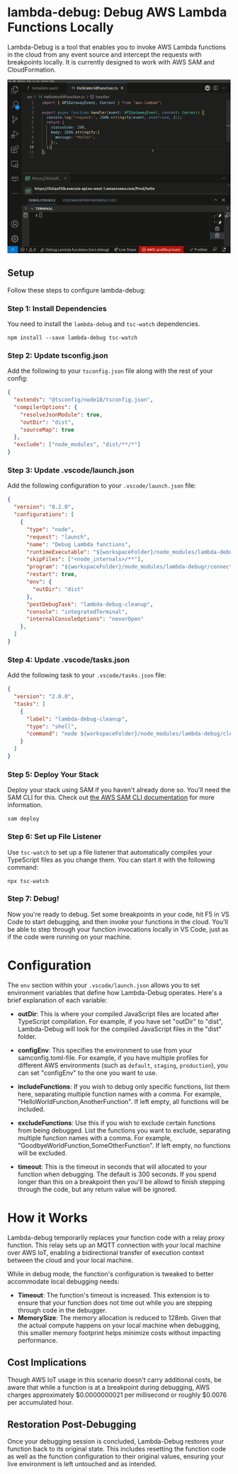 # lambda-debug: Debug AWS Lambda Functions Locally

Lambda-Debug is a tool that enables you to invoke AWS Lambda functions in the cloud from any event source and intercept the requests with breakpoints locally. It is currently designed to work with AWS SAM and CloudFormation.

![Demo](https://raw.githubusercontent.com/ljacobsson/lambda-debug/main/images/demo.gif)

## Setup

Follow these steps to configure lambda-debug:

### Step 1: Install Dependencies
You need to install the `lambda-debug` and `tsc-watch` dependencies. 

```
npm install --save lambda-debug tsc-watch
```

### Step 2: Update tsconfig.json
Add the following to your `tsconfig.json` file along with the rest of your config:

```json
{
  "extends": "@tsconfig/node18/tsconfig.json",
  "compilerOptions": {
    "resolveJsonModule": true,
    "outDir": "dist",
    "sourceMap": true
  },
  "exclude": ["node_modules", "dist/**/*"]
}
```

### Step 3: Update .vscode/launch.json
Add the following configuration to your `.vscode/launch.json` file:

```json
{
  "version": "0.2.0",
  "configurations": [
    {
      "type": "node",
      "request": "launch",
      "name": "Debug Lambda functions",
      "runtimeExecutable": "${workspaceFolder}/node_modules/lambda-debug/node_modules/.bin/nodemon",
      "skipFiles": ["<node_internals>/**"],
      "program": "${workspaceFolder}/node_modules/lambda-debugr/connect.js",
      "restart": true,
      "env": {
        "outDir": "dist"
      },
      "postDebugTask": "lambda-debug-cleanup",
      "console": "integratedTerminal",
      "internalConsoleOptions": "neverOpen"      
    },
  ]
}
```

### Step 4: Update .vscode/tasks.json
Add the following task to your `.vscode/tasks.json` file:

```json
{
  "version": "2.0.0",
  "tasks": [
    {
      "label": "lambda-debug-cleanup",
      "type": "shell",      
      "command": "node ${workspaceFolder}/node_modules/lambda-debug/cleanup.js"
    }
  ]
}
```

### Step 5: Deploy Your Stack
Deploy your stack using SAM if you haven't already done so. You'll need the SAM CLI for this. Check out [the AWS SAM CLI documentation](https://docs.aws.amazon.com/serverless-application-model/latest/developerguide/serverless-sam-cli-install.html) for more information.

```
sam deploy
```

### Step 6: Set up File Listener
Use `tsc-watch` to set up a file listener that automatically compiles your TypeScript files as you change them. You can start it with the following command:

```
npx tsc-watch
```

### Step 7: Debug!
Now you're ready to debug. Set some breakpoints in your code, hit F5 in VS Code to start debugging, and then invoke your functions in the cloud. You'll be able to step through your function invocations locally in VS Code, just as if the code were running on your machine.


# Configuration

The `env` section within your `.vscode/launch.json` allows you to set environment variables that define how Lambda-Debug operates. Here's a brief explanation of each variable:

- **outDir**: This is where your compiled JavaScript files are located after TypeScript compilation. For example, if you have set "outDir" to "dist", Lambda-Debug will look for the compiled JavaScript files in the "dist" folder.

- **configEnv**: This specifies the environment to use from your samconfig.toml-file. For example, if you have multiple profiles for different AWS environments (such as `default`, `staging`, `production`), you can set "configEnv" to the one you want to use.

- **includeFunctions**: If you wish to debug only specific functions, list them here, separating multiple function names with a comma. For example, "HelloWorldFunction,AnotherFunction". If left empty, all functions will be included.

- **excludeFunctions**: Use this if you wish to exclude certain functions from being debugged. List the functions you want to exclude, separating multiple function names with a comma. For example, "GoodbyeWorldFunction,SomeOtherFunction". If left empty, no functions will be excluded.

- **timeout**: This is the timeout in seconds that will allocated to your function when debugging. The default is 300 seconds. If you spend longer than this on a breakpoint then you'll be allowd to finish stepping through the code, but any return value will be ignored.


# How it Works

Lambda-debug temporarily replaces your function code with a relay proxy function. This relay sets up an MQTT connection with your local machine over AWS IoT, enabling a bidirectional transfer of execution context between the cloud and your local machine.

While in debug mode, the function's configuration is tweaked to better accommodate local debugging needs:

- **Timeout**: The function's timeout is increased. This extension is to ensure that your function does not time out while you are stepping through code in the debugger.
- **MemorySize**: The memory allocation is reduced to 128mb. Given that the actual compute happens on your local machine when debugging, this smaller memory footprint helps minimize costs without impacting performance.

## Cost Implications

Though AWS IoT usage in this scenario doesn't carry additional costs, be aware that while a function is at a breakpoint during debugging, AWS charges approximately $0.0000000021 per millisecond or roughly $0.0076 per accumulated hour. 

## Restoration Post-Debugging

Once your debugging session is concluded, Lambda-Debug restores your function back to its original state. This includes resetting the function code as well as the function configuration to their original values, ensuring your live environment is left untouched and as intended.
